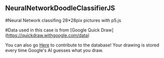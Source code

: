 ## NeuralNetworkDoodleClassifierJS
#Neural Network classifing 28*28pix pictures with p5.js 

#Data used in this case is from [Google Quick Draw] (https://quickdraw.withgoogle.com/data)

You can also go [Here](https://quickdraw.withgoogle.com) to contribute to the database!
Your drawing is stored every time Google's AI guesses what you draw.
